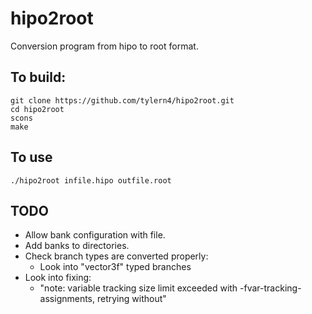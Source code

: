 # hipo2root

Conversion program from hipo to root format.

## To build:

```
git clone https://github.com/tylern4/hipo2root.git
cd hipo2root
scons
make
```
## To use

```
./hipo2root infile.hipo outfile.root
```

## TODO

* Allow bank configuration with file.
* Add banks to directories.
* Check branch types are converted properly:
  - Look into "vector3f" typed branches
* Look into  fixing:
  - "note: variable tracking size limit exceeded with -fvar-tracking-assignments, retrying without"
